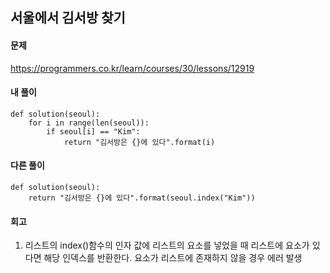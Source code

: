 ## 서울에서 김서방 찾기

#### 문제
https://programmers.co.kr/learn/courses/30/lessons/12919

#### 내 풀이
``` python3
def solution(seoul):
    for i in range(len(seoul)):
        if seoul[i] == "Kim":
            return "김서방은 {}에 있다".format(i)
```

#### 다른 풀이
``` python3
def solution(seoul):
    return "김서방은 {}에 있다".format(seoul.index("Kim"))
```

#### 회고
1. 리스트의 index()함수의 인자 값에 리스트의 요소를 넣었을 때 리스트에 요소가 있다면 해당 인덱스를 반환한다. 요소가 리스트에 존재하지 않을 경우 에러 발생
